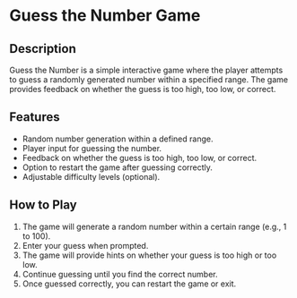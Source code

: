# Guess the Number Game

## Description
Guess the Number is a simple interactive game where the player attempts to guess a randomly generated number within a specified range. The game provides feedback on whether the guess is too high, too low, or correct.

## Features
- Random number generation within a defined range.
- Player input for guessing the number.
- Feedback on whether the guess is too high, too low, or correct.
- Option to restart the game after guessing correctly.
- Adjustable difficulty levels (optional).


## How to Play
1. The game will generate a random number within a certain range (e.g., 1 to 100).
2. Enter your guess when prompted.
3. The game will provide hints on whether your guess is too high or too low.
4. Continue guessing until you find the correct number.
5. Once guessed correctly, you can restart the game or exit.




